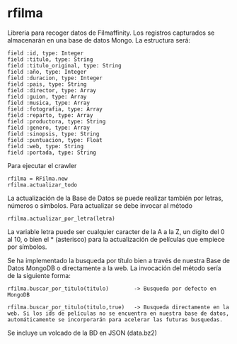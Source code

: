 rfilma
======

Libreria para recoger datos de Filmaffinity. Los registros capturados se almacenarán en una base de datos Mongo.
La estructura será:

	field :id, type: Integer
	field :titulo, type: String
	field :titulo_original, type: String
	field :año, type: Integer
	field :duracion, type: Integer
	field :pais, type: String
	field :director, type: Array 
	field :guion, type: Array 
	field :musica, type: Array 
	field :fotografia, type: Array 
	field :reparto, type: Array 
	field :productora, type: String 
	field :genero, type: Array 
	field :sinopsis, type: String
	field :puntuacion, type: Float
	field :web, type: String
	field :portada, type: String	

Para ejecutar el crawler

    rfilma = RFilma.new
    rfilma.actualizar_todo

La actualización de la Base de Datos se puede realizar también por letras, números o símbolos. Para actualizar se debe invocar al método

	rfilma.actualizar_por_letra(letra)

La variable letra puede ser cualquier caracter de la A a la Z, un dígito del 0 al 10, o bien el * (asterisco) para la actualización de películas que empiece por símbolos.

Se ha implementado la busqueda por título bien a través de nuestra Base de Datos MongoDB o directamente a la web. La invocación del método sería de la siguiente forma:

	rfilma.buscar_por_titulo(titulo)        -> Busqueda por defecto en MongoDB
	
	rfilma.buscar_por_titulo(titulo,true)   -> Busqueda directamente en la web. Si los ids de películas no se encuentra en nuestra base de datos, automáticamente se incorporarán para acelerar las futuras busquedas.

Se incluye un volcado de la BD en JSON (data.bz2)